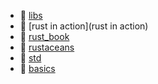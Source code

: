 * 📂 [libs](libs)
* 📂 [rust in action](rust in action)
* 📂 [rust_book](rust_book)
* 📂 [rustaceans](rustaceans)
* 📂 [std](std)
* 📄 [basics](basics.md)
